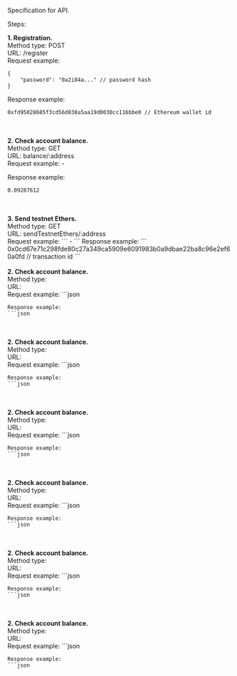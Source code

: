 Specification for API.

Steps:

<b>1. Registration.</b><br/>
Method type: POST<br/>
URL: /register<br/>
Request example:
```
{
	"password": "0a2i84a..." // password hash
}
```
Response example:
```
0xfd95028685f3cd56d038a5aa19d0030cc116bbe0 // Ethereum wallet id
```
<br/>
<br/>
<b>2. Check account balance.</b><br/>
Method type: GET<br/>
URL: balance/:address <br/>
Request example: 
-

Response example:
```
0.09287612
```
<br/>
<br/>
<b>3. Send testnet Ethers.</b><br/>
Method type: GET <br/>
URL: sendTestnetEthers/:address <br/>
Request example:
```
-
```
Response example:
```
0x0cd67e71c298fde80c27a349ca5909e6091983b0a9dbae22ba8c96e2ef60a0fd // transaction id
```
<br/>
<br/>
<b>2. Check account balance.</b><br/>
Method type: <br/>
URL: <br/>
Request example:
```json

```
Response example:
```json

```
<br/>
<br/>
<b>2. Check account balance.</b><br/>
Method type: <br/>
URL: <br/>
Request example:
```json

```
Response example:
```json

```
<br/>
<br/>
<b>2. Check account balance.</b><br/>
Method type: <br/>
URL: <br/>
Request example:
```json

```
Response example:
```json

```
<br/>
<br/>
<b>2. Check account balance.</b><br/>
Method type: <br/>
URL: <br/>
Request example:
```json

```
Response example:
```json

```
<br/>
<br/>
<b>2. Check account balance.</b><br/>
Method type: <br/>
URL: <br/>
Request example:
```json

```
Response example:
```json

```
<br/>
<br/>
<b>2. Check account balance.</b><br/>
Method type: <br/>
URL: <br/>
Request example:
```json

```
Response example:
```json

```
